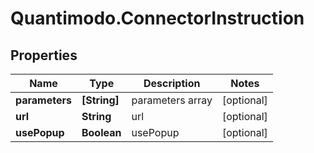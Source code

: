 # Quantimodo.ConnectorInstruction

## Properties
Name | Type | Description | Notes
------------ | ------------- | ------------- | -------------
**parameters** | **[String]** | parameters array | [optional] 
**url** | **String** | url | [optional] 
**usePopup** | **Boolean** | usePopup | [optional] 


